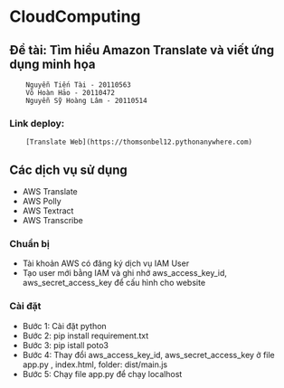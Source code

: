 # CloudComputing

## Đề tài: Tìm hiểu Amazon Translate và viết ứng dụng minh họa

        Nguyễn Tiến Tài - 20110563
        Võ Hoàn Hảo - 20110472
        Nguyễn Sỹ Hoàng Lâm - 20110514
        
### Link deploy: 
        [Translate Web](https://thomsonbel12.pythonanywhere.com)

## Các dịch vụ sử dụng

- AWS Translate
- AWS Polly
- AWS Textract
- AWS Transcribe

### Chuẩn bị
- Tài khoản AWS có đăng ký dịch vụ IAM User
- Tạo user mới bằng IAM và ghi nhớ aws_access_key_id, aws_secret_access_key để cấu hình cho website

### Cài đặt

- Bước 1: Cài đặt python
- Bước 2: pip install requirement.txt
- Bước 3: pip istall poto3
- Bước 4: Thay đổi aws_access_key_id, aws_secret_access_key ở file app.py , index.html, folder: dist/main.js
- Bước 5: Chạy file app.py để chạy localhost

